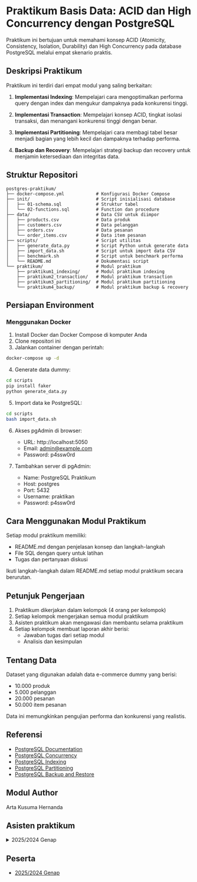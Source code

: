 # Praktikum Basis Data: ACID dan High Concurrency dengan PostgreSQL

Praktikum ini bertujuan untuk memahami konsep ACID (Atomicity, Consistency, Isolation, Durability) dan High Concurrency pada database PostgreSQL melalui empat skenario praktis.

## Deskripsi Praktikum

Praktikum ini terdiri dari empat modul yang saling berkaitan:

1. **Implementasi Indexing**: Mempelajari cara mengoptimalkan performa query dengan index dan mengukur dampaknya pada konkurensi tinggi.

2. **Implementasi Transaction**: Mempelajari konsep ACID, tingkat isolasi transaksi, dan menangani konkurensi tinggi dengan benar.

3. **Implementasi Partitioning**: Mempelajari cara membagi tabel besar menjadi bagian yang lebih kecil dan dampaknya terhadap performa.

4. **Backup dan Recovery**: Mempelajari strategi backup dan recovery untuk menjamin ketersediaan dan integritas data.

## Struktur Repositori

```
postgres-praktikum/
├── docker-compose.yml            # Konfigurasi Docker Compose
├── init/                         # Script inisialisasi database
│   ├── 01-schema.sql             # Struktur tabel
│   └── 02-functions.sql          # Function dan procedure
├── data/                         # Data CSV untuk diimpor
│   ├── products.csv              # Data produk
│   ├── customers.csv             # Data pelanggan
│   ├── orders.csv                # Data pesanan
│   └── order_items.csv           # Data item pesanan
├── scripts/                      # Script utilitas
│   ├── generate_data.py          # Script Python untuk generate data
│   ├── import_data.sh            # Script untuk import data CSV
│   ├── benchmark.sh              # Script untuk benchmark performa
│   └── README.md                 # Dokumentasi script
└── praktikum/                    # Modul praktikum
    ├── praktikum1_indexing/      # Modul praktikum indexing
    ├── praktikum2_transaction/   # Modul praktikum transaction
    ├── praktikum3_partitioning/  # Modul praktikum partitioning
    └── praktikum4_backup/        # Modul praktikum backup & recovery
```

## Persiapan Environment

### Menggunakan Docker

1. Install Docker dan Docker Compose di komputer Anda
2. Clone repositori ini
3. Jalankan container dengan perintah:

```bash
docker-compose up -d
```

4. Generate data dummy:

```bash
cd scripts
pip install faker
python generate_data.py
```

5. Import data ke PostgreSQL:

```bash
cd scripts
bash import_data.sh
```

6. Akses pgAdmin di browser:
   - URL: http://localhost:5050
   - Email: admin@example.com
   - Password: p4ssw0rd

7. Tambahkan server di pgAdmin:
   - Name: PostgreSQL Praktikum
   - Host: postgres
   - Port: 5432
   - Username: praktikan
   - Password: p4ssw0rd

## Cara Menggunakan Modul Praktikum

Setiap modul praktikum memiliki:
- README.md dengan penjelasan konsep dan langkah-langkah
- File SQL dengan query untuk latihan
- Tugas dan pertanyaan diskusi

Ikuti langkah-langkah dalam README.md setiap modul praktikum secara berurutan.

## Petunjuk Pengerjaan

1. Praktikum dikerjakan dalam kelompok (4 orang per kelompok)
2. Setiap kelompok mengerjakan semua modul praktikum
3. Asisten praktikum akan mengawasi dan membantu selama praktikum
4. Setiap kelompok membuat laporan akhir berisi:
   - Jawaban tugas dari setiap modul
   - Analisis dan kesimpulan

## Tentang Data

Dataset yang digunakan adalah data e-commerce dummy yang berisi:
- 10.000 produk
- 5.000 pelanggan
- 20.000 pesanan
- 50.000 item pesanan

Data ini memungkinkan pengujian performa dan konkurensi yang realistis.

## Referensi

- [PostgreSQL Documentation](https://www.postgresql.org/docs/)
- [PostgreSQL Concurrency](https://www.postgresql.org/docs/current/mvcc.html)
- [PostgreSQL Indexing](https://www.postgresql.org/docs/current/indexes.html)
- [PostgreSQL Partitioning](https://www.postgresql.org/docs/current/ddl-partitioning.html)
- [PostgreSQL Backup and Restore](https://www.postgresql.org/docs/current/backup.html)

## Modul Author
Arta Kusuma Hernanda

## Asisten praktikum
<details>
  <summary>2025/2024 Genap</summary>
  
  1. 5024211001 - Reza Ali Nirwansyah
  2. 5024211004 - Kenanya Keandra Adriel Prasetyo
  3. 5024211005 - Sulthan Daffa Arif Mahmudi
  4. 5024211013 - Annafi Nur Jayani
  5. 5024221001 - Rezky Dwisantika Pujiastuti
  6. 5024221011 - Farrell Rafee Sudjatmiko
  7. 5024221023 - Hendrich Ardthian Breshman Panjaitan
  8. 5024221052 - Pranaditya Tri Jyotista Vavitram Putra Sudana
  9. 5024221058 - Rigel Ramadhani Waloni
  10. 5024221064 - Ahmad Wildan Syahputra
  11. 5024221066 - Imanuel Daulat Satrio Utomo Siahaan
  12. 5024221067 - Adhitya Raufarhan Sukmana
</details>

## Peserta
- [2025/2024 Genap](https://docs.google.com/spreadsheets/d/1laOQjuMvkfZmDMm7riRumSdqZqGLElz9pLVCdqsBnwo/edit?gid=0#gid=0)